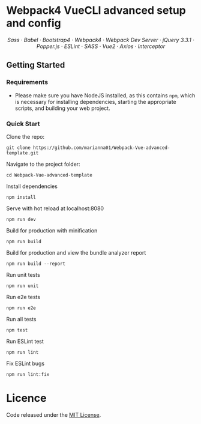 # Webpack4 VueCLI advanced setup and config

<p align="center">
  <em>
  Sass
  · Babel
  · Bootstrap4
  · Webpack4
  · Webpack Dev Server
  · jQuery 3.3.1
  · Popper.js 
  · ESLint 
  · SASS
  · Vue2 
  · Axios
  · Interceptor  
  </em>
</p>

## Getting Started

### Requirements
* Please make sure you have NodeJS installed, as this contains `npm`, which is necessary
for installing dependencies, starting the appropriate scripts, and building your web project.

### Quick Start
Clone the repo:

    git clone https://github.com/marianna01/Webpack-Vue-advanced-template.git

Navigate to the project folder:

    cd Webpack-Vue-advanced-template


Install dependencies

    npm install

Serve with hot reload at localhost:8080

    npm run dev

Build for production with minification

    npm run build

Build for production and view the bundle analyzer report

    npm run build --report

Run unit tests

    npm run unit

Run e2e tests

    npm run e2e

Run all tests

    npm test

Run ESLint test

    npm run lint

Fix ESLint bugs

    npm run lint:fix


# Licence
Code released under the [MIT License](LICENSE.md).
